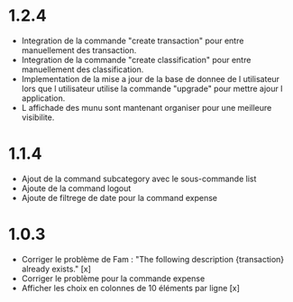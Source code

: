 # 1.2.4 

- Integration de la commande "create transaction" pour entre manuellement des transaction.
- Integration de la commande "create classification" pour entre manuellement des classification.
- Implementation de la mise a jour de la base de donnee de l utilisateur lors que l utilisateur utilise la commande "upgrade" pour mettre ajour l application.
- L affichade des munu sont mantenant organiser pour une meilleure visibilite.

# 1.1.4

- Ajout de la command subcategory avec le sous-commande list
- Ajoute de la command logout
- Ajoute de filtrege de date pour la command expense

# 1.0.3

- Corriger le problème de Fam : "The following description {transaction} already exists." [x]
- Corriger le problème pour la commande expense
- Afficher les choix en colonnes de 10 éléments par ligne [x]



